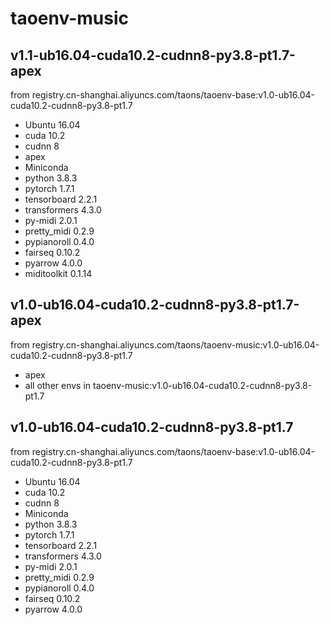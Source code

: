 # taoenv-music

## v1.1-ub16.04-cuda10.2-cudnn8-py3.8-pt1.7-apex

from registry.cn-shanghai.aliyuncs.com/taons/taoenv-base:v1.0-ub16.04-cuda10.2-cudnn8-py3.8-pt1.7

- Ubuntu 16.04
- cuda 10.2
- cudnn 8
- apex
- Miniconda
- python 3.8.3
- pytorch 1.7.1
- tensorboard 2.2.1
- transformers 4.3.0
- py-midi 2.0.1
- pretty_midi 0.2.9
- pypianoroll 0.4.0
- fairseq 0.10.2
- pyarrow 4.0.0
- miditoolkit 0.1.14

## v1.0-ub16.04-cuda10.2-cudnn8-py3.8-pt1.7-apex

from registry.cn-shanghai.aliyuncs.com/taons/taoenv-music:v1.0-ub16.04-cuda10.2-cudnn8-py3.8-pt1.7

- apex
- all other envs in taoenv-music:v1.0-ub16.04-cuda10.2-cudnn8-py3.8-pt1.7

## v1.0-ub16.04-cuda10.2-cudnn8-py3.8-pt1.7

from registry.cn-shanghai.aliyuncs.com/taons/taoenv-base:v1.0-ub16.04-cuda10.2-cudnn8-py3.8-pt1.7

- Ubuntu 16.04
- cuda 10.2
- cudnn 8
- Miniconda
- python 3.8.3
- pytorch 1.7.1
- tensorboard 2.2.1
- transformers 4.3.0
- py-midi 2.0.1
- pretty_midi 0.2.9
- pypianoroll 0.4.0
- fairseq 0.10.2
- pyarrow 4.0.0